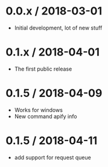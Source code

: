 0.0.x / 2018-03-01
==================
- Initial development, lot of new stuff


0.1.x / 2018-04-01
==================
- The first public release


0.1.5 / 2018-04-09
==================
- Works for windows
- New command apify info


0.1.5 / 2018-04-11
==================
- add support for request queue
